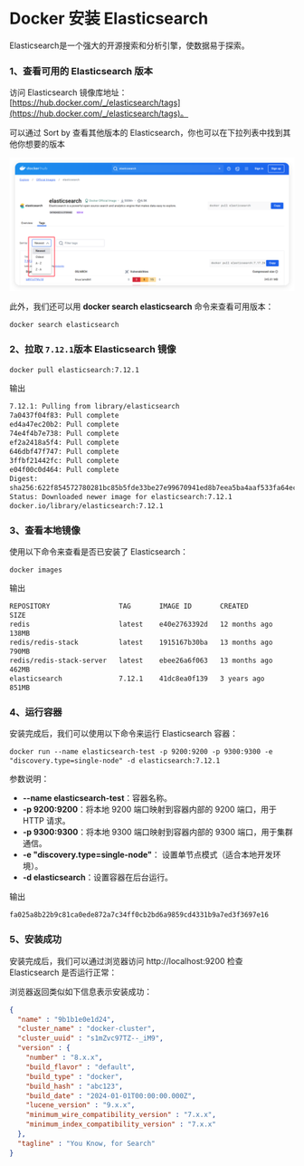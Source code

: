 # Docker 安装 Elasticsearch

Elasticsearch是一个强大的开源搜索和分析引擎，使数据易于探索。

### 1、查看可用的 Elasticsearch 版本
访问 Elasticsearch 镜像库地址： [https://hub.docker.com/_/elasticsearch/tags](https://hub.docker.com/_/elasticsearch/tags)。

可以通过 Sort by 查看其他版本的 Elasticsearch，你也可以在下拉列表中找到其他你想要的版本

![](../assets/install/es1.png)

此外，我们还可以用 **docker search elasticsearch** 命令来查看可用版本：

```shell
docker search elasticsearch
```

### 2、拉取 `7.12.1`版本 Elasticsearch 镜像

```shell
docker pull elasticsearch:7.12.1
```
输出

```shell
7.12.1: Pulling from library/elasticsearch
7a0437f04f83: Pull complete
ed4a47ec20b2: Pull complete
74e4f4b7e738: Pull complete
ef2a2418a5f4: Pull complete
646dbf47f747: Pull complete
3ffbf21442fc: Pull complete
e04f00c0d464: Pull complete
Digest: sha256:622f854572780281bc85b5fde33be27e99670941ed8b7eea5ba4aaf533fa64ec
Status: Downloaded newer image for elasticsearch:7.12.1
docker.io/library/elasticsearch:7.12.1
```

### 3、查看本地镜像
使用以下命令来查看是否已安装了 Elasticsearch：

```shell
docker images
```

输出

```shell
REPOSITORY                 TAG       IMAGE ID       CREATED         SIZE
redis                      latest    e40e2763392d   12 months ago   138MB
redis/redis-stack          latest    1915167b30ba   13 months ago   790MB
redis/redis-stack-server   latest    ebee26a6f063   13 months ago   462MB
elasticsearch              7.12.1    41dc8ea0f139   3 years ago     851MB
```


### 4、运行容器
安装完成后，我们可以使用以下命令来运行 Elasticsearch 容器：

```shell
docker run --name elasticsearch-test -p 9200:9200 -p 9300:9300 -e "discovery.type=single-node" -d elasticsearch:7.12.1
```
参数说明：

+ **--name elasticsearch-test**：容器名称。
+ **-p 9200:9200**：将本地 9200 端口映射到容器内部的 9200 端口，用于 HTTP 请求。
+ **-p 9300:9300**：将本地 9300 端口映射到容器内部的 9300 端口，用于集群通信。
+ **-e "discovery.type=single-node"**： 设置单节点模式（适合本地开发环境）。
+ **-d elasticsearch**：设置容器在后台运行。

输出

```shell
fa025a8b22b9c81ca0ede872a7c34ff0cb2bd6a9859cd4331b9a7ed3f3697e16
```

### 5、安装成功

安装完成后，我们可以通过浏览器访问 http://localhost:9200 检查 Elasticsearch 是否运行正常：

浏览器返回类似如下信息表示安装成功：

```json
{
  "name" : "9b1b1e0e1d24",
  "cluster_name" : "docker-cluster",
  "cluster_uuid" : "s1mZvc97TZ--_iM9",
  "version" : {
    "number" : "8.x.x",
    "build_flavor" : "default",
    "build_type" : "docker",
    "build_hash" : "abc123",
    "build_date" : "2024-01-01T00:00:00.000Z",
    "lucene_version" : "9.x.x",
    "minimum_wire_compatibility_version" : "7.x.x",
    "minimum_index_compatibility_version" : "7.x.x"
  },
  "tagline" : "You Know, for Search"
}

```



